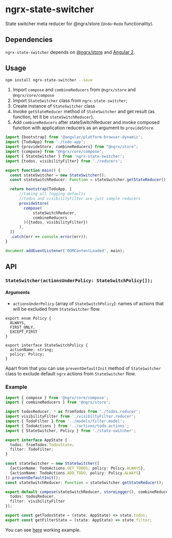 # ngrx-state-switcher
State switcher meta reducer for @ngrx/store (`Undo`-`Redo` functionality).

## Dependencies
`ngrx-state-switcher` depends on [@ngrx/store](https://github.com/ngrx/store) and [Angular 2](https://github.com/angular/angular).

## Usage
```bash
npm install ngrx-state-switcher --save
```

1. Import `compose` and `combineReducers` from `@ngrx/store` and `@ngrx/core/compose`
2. Import `StateSwitcher` class from `ngrx-state-switcher`;
3. Create instance of `StateSwitcher` class
5. Invoke `getStateReducer` method of `StateSwitcher` and get result (as function, let it be `stateSwitchReducer`).
6. Add `combineReducers` after stateSwitchReducer and invoke composed function with application reducers as an argument to `provideStore`.

```ts
import {bootstrap} from '@angular/platform-browser-dynamic';
import {TodoApp} from './todo-app';
import {provideStore, combineReducers} from "@ngrx/store";
import {compose} from "@ngrx/core/compose";
import { StateSwitcher } from 'ngrx-state-switcher';
import {todos, visibilityFilter} from './reducers';

export function main() {
  const stateSwitcher = new StateSwitcher();
  const stateSwitchReducer: Function = stateSwitcher.getStateReducer();

  return bootstrap(TodoApp, [
      //taking all logging defaults
      //todos and visibilityFilter are just sample reducers
      provideStore(
        compose(
            stateSwitchReducer,
            combineReducers
        )({todos, visibilityFilter})
      ),
  ])
  .catch(err => console.error(err));
}

document.addEventListener('DOMContentLoaded', main);
```

## API

### `StateSwitcher(actionsUnderPolicy: StateSwitchPolicy[]);`

#### Arguments
* `actionsUnderPolicy` \(array of `StateSwitchPolicy`): names of actions that will be excluded from `StateSwitcher` flow.

```
export enum Policy {
  ALWAYS,
  FIRST_ONLY,
  EXCEPT_FIRST
}

export interface StateSwitchPolicy {
  actionName: string;
  policy: Policy;
}
```

Apart from that you can use `preventDefaultInit` method of `StateSwitcher` class to exclude default `ngrx` actions from `StateSwitcher` flow.

### Example

```ts
import { compose } from '@ngrx/core/compose';
import { combineReducers } from '@ngrx/store';

import todosReducer, * as fromTodos from './todos.reducer';
import visibilityFilter from './visibiltyFilter.reducer';
import { TodoFilter } from '../models/filter.model';
import { TodoActions } from '../actions/todo.actions';
import { StateSwitcher, Policy } from './state-switcher';

export interface AppState {
  todos: fromTodos.TodosState;
  filter: TodoFilter;
}

const stateSwitcher = new StateSwitcher([
  {actionName: TodoActions.GET_TODOS, policy: Policy.ALWAYS},
  {actionName: TodoActions.ADD_TODO, policy: Policy.ALWAYS}
]).preventDefaultInit();
const stateSwitchReducer: Function = stateSwitcher.getStateReducer();

export default compose(stateSwitchReducer, storeLogger(), combineReducers)({
  todos: todosReducer,
  filter: visibilityFilter
});

export const getTodosState = (state: AppState) => state.todos;
export const getFilterState = (state: AppState) => state.filter;
```

You can see [here](https://github.com/buchslava/electron-ngrx-rich-starter/blob/master/src/app/reducers/index.ts) working example.
